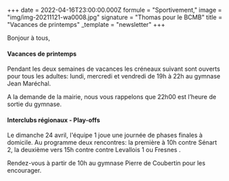 +++
date = 2022-04-16T23:00:00.000Z
formule = "Sportivement,"
image = "img/img-20211121-wa0008.jpg"
signature = "Thomas pour le BCMB"
title = "Vacances de printemps"
_template = "newsletter"
+++

Bonjour à tous,

#### Vacances de printemps

Pendant les deux semaines de vacances les créneaux suivant sont ouverts pour tous les adultes: lundi, mercredi et vendredi de 19h à 22h au gymnase Jean Maréchal.

A la demande de la mairie, nous vous rappelons que 22h00 est l’heure de sortie du gymnase.

#### Interclubs régionaux - Play-offs

Le dimanche 24 avril, l'équipe 1 joue une journée de phases finales à domicile. Au programme deux rencontres: la première à 10h contre Sénart 2, la deuxième vers 15h contre contre Levallois 1 ou Fresnes .

Rendez-vous à partir de 10h au gymnase Pierre de Coubertin pour les encourager.
